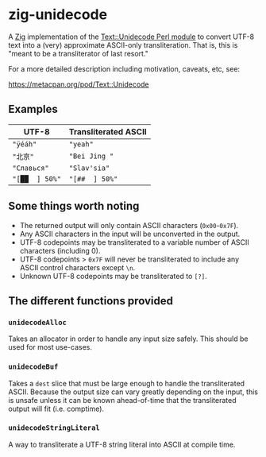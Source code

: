 # zig-unidecode

A [Zig](https://ziglang.org/) implementation of the [Text::Unidecode Perl module](https://metacpan.org/pod/Text::Unidecode) to convert UTF-8 text into a (very) approximate ASCII-only transliteration. That is, this is "meant to be a transliterator of last resort."

For a more detailed description including motivation, caveats, etc, see:

https://metacpan.org/pod/Text::Unidecode

## Examples

| UTF-8  | Transliterated ASCII |
| ------------- | ------------- |
| `"ÿéáh"`  | `"yeah"`  |
| `"北亰"`  | `"Bei Jing "` |
| `"Славься"`  | `"Slav'sia"` |
| `"[██  ] 50%"`  | `"[##  ] 50%"` |

## Some things worth noting

- The returned output will only contain ASCII characters (`0x00`-`0x7F`).
- Any ASCII characters in the input will be unconverted in the output.
- UTF-8 codepoints may be transliterated to a variable number of ASCII
  characters (including 0).
- UTF-8 codepoints > `0x7F` will never be transliterated to include any
  ASCII control characters except `\n`.
- Unknown UTF-8 codepoints may be transliterated to `[?]`.

## The different functions provided

### `unidecodeAlloc`

Takes an allocator in order to handle any input size safely. This should be used for most use-cases.

### `unidecodeBuf`

Takes a `dest` slice that must be large enough to handle the transliterated ASCII. Because the output size can vary greatly depending on the input, this is unsafe unless it can be known ahead-of-time that the transliterated output will fit (i.e. comptime).

### `unidecodeStringLiteral`

A way to transliterate a UTF-8 string literal into ASCII at compile time.
